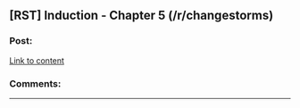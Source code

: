 ## [RST] Induction - Chapter 5 (/r/changestorms)

### Post:

[Link to content](https://www.reddit.com/r/changestorms/comments/3m11uz/chpr_induction_chapter_5/)

### Comments:

---

